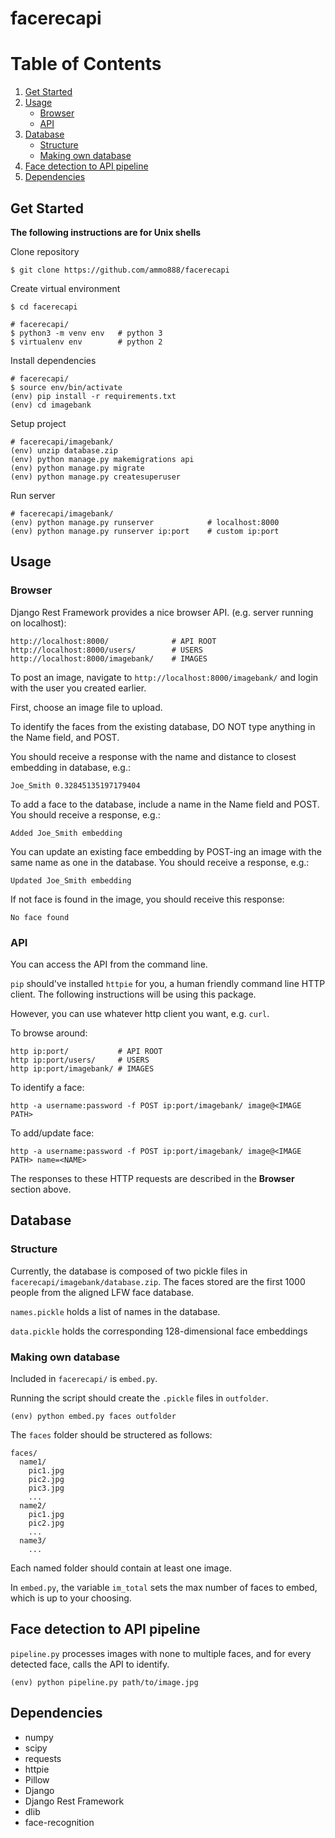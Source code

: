 # facerecapi

# Table of Contents
1. [Get Started](#get-started)
2. [Usage](#usage)
    * [Browser](#browser)
    * [API](#api)
3. [Database](#database)
    * [Structure](#structure)
    * [Making own database](#making-own-database)
4. [Face detection to API pipeline](#face-detection-to-api-pipeline)
5. [Dependencies](#dependencies)

## Get Started
**The following instructions are for Unix shells**

Clone repository
```
$ git clone https://github.com/ammo888/facerecapi
```

Create virtual environment
```
$ cd facerecapi

# facerecapi/
$ python3 -m venv env   # python 3
$ virtualenv env        # python 2
```

Install dependencies
```
# facerecapi/
$ source env/bin/activate
(env) pip install -r requirements.txt
(env) cd imagebank
```

Setup project
```
# facerecapi/imagebank/
(env) unzip database.zip
(env) python manage.py makemigrations api
(env) python manage.py migrate
(env) python manage.py createsuperuser
```

Run server
```
# facerecapi/imagebank/
(env) python manage.py runserver            # localhost:8000
(env) python manage.py runserver ip:port    # custom ip:port
```

## Usage

### Browser

Django Rest Framework provides a nice browser API.
(e.g. server running on localhost):
```
http://localhost:8000/              # API ROOT
http://localhost:8000/users/        # USERS
http://localhost:8000/imagebank/    # IMAGES 
```
  To post an image, navigate to `http://localhost:8000/imagebank/` and login with the user you created earlier.

  First, choose an image file to upload.

  To identify the faces from the existing database, DO NOT type anything in the Name field, and POST.

  You should receive a response with the name and distance to closest embedding in database, e.g.:
  ```
  Joe_Smith 0.32845135197179404
  ```
  To add a face to the database, include a name in the Name field and POST. You should receive a response, e.g.:
  ```
  Added Joe_Smith embedding
  ```
  You can update an existing face embedding by POST-ing an image with the same name as one in the database. You should receive a response, e.g.:
  ```
  Updated Joe_Smith embedding
  ```

  If not face is found in the image, you should receive this response:
  ```
  No face found
  ```

### API
  You can access the API from the command line.

  `pip` should've installed `httpie` for you, a human friendly command line HTTP client. The following instructions will be using this package.

  However, you can use whatever http client you want, e.g. `curl`.

  To browse around:
  ```
  http ip:port/           # API ROOT
  http ip:port/users/     # USERS
  http ip:port/imagebank/ # IMAGES
  ```

  To identify a face:
  ```
  http -a username:password -f POST ip:port/imagebank/ image@<IMAGE PATH>
  ```

  To add/update face:
  ```
  http -a username:password -f POST ip:port/imagebank/ image@<IMAGE PATH> name=<NAME>
  ```

  The responses to these HTTP requests are described in the **Browser** section above.

## Database

### Structure
  Currently, the database is composed of two pickle files in `facerecapi/imagebank/database.zip`.
  The faces stored are the first 1000 people from the aligned LFW face database.

  `names.pickle` holds a list of names in the database.

  `data.pickle` holds the corresponding 128-dimensional face embeddings

### Making own database
  Included in `facerecapi/` is `embed.py`.

  Running the script should create the `.pickle` files in `outfolder`.
  ```
  (env) python embed.py faces outfolder
  ```

  The `faces` folder should be structered as follows:
  ```
  faces/
    name1/
      pic1.jpg
      pic2.jpg
      pic3.jpg
      ...
    name2/
      pic1.jpg
      pic2.jpg
      ...
    name3/
      ...
  ```
  Each named folder should contain at least one image.

  In `embed.py`, the variable `im_total` sets the max number of faces to embed, which is up to your choosing.

## Face detection to API pipeline

  `pipeline.py` processes images with none to multiple faces, and for every detected face, calls the API to identify.
  
  ```
  (env) python pipeline.py path/to/image.jpg
  ```

## Dependencies
* numpy
* scipy
* requests
* httpie
* Pillow
* Django
* Django Rest Framework
* dlib
* face-recognition
